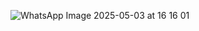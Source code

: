 ![WhatsApp Image 2025-05-03 at 16 16 01](https://github.com/user-attachments/assets/de42d625-a1e8-4e6d-b82f-0d14a96b07a4)

